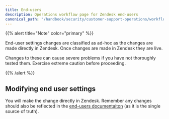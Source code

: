 ```yaml
---
title: End-users
description: Operations workflow page for Zendesk end-users
canonical_path: "/handbook/security/customer-support-operations/workflows/zendesk/end-users"
---
```


{{% alert title="Note" color="primary" %}}

End-user settings changes are classified as ad-hoc as the changes are made directly in Zendesk. Once changes are made in Zendesk they are live.

Changes to these can cause severe problems if you have not thoroughly tested them. Exercise extreme caution before proceeding.

{{% /alert %}}

## Modifying end user settings

You will make the change directly in Zendesk. Remember any changes should also be reflected in the [end-users documentaiton](../../docs/zendesk/tickets) (as it is the single source of truth).
